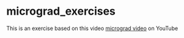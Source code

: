 # micrograd_exercises

This is an exercise based on this video [micrograd video](https://www.youtube.com/watch?v=VMj-3S1tku0) on YouTube
